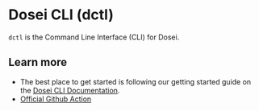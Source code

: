 # Dosei CLI (dctl)

`dctl` is the Command Line Interface (CLI) for Dosei.

## Learn more

* The best place to get started is following our getting started guide on the [Dosei CLI Documentation](https://docs.dosei.ai/cli).
* [Official Github Action](https://github.com/doseiai/setup-dctl)
